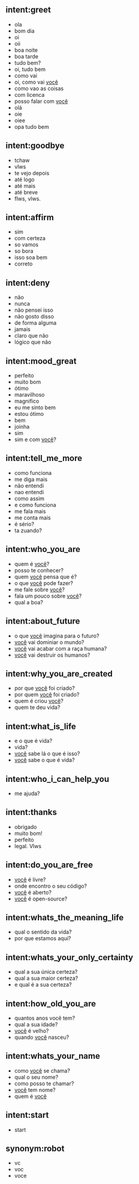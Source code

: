 ## intent:greet
- ola
- bom dia
- oi
- oii
- boa noite
- boa tarde
- tudo bem?
- oi, tudo bem
- como vai
- oi, como vai [você](robot)
- como vao as coisas
- com licenca
- posso falar com [você](robot)
- olá
- oie
- oiee
- opa tudo bem

## intent:goodbye
- tchaw
- vlws
- te vejo depois
- até logo
- até mais
- até breve
- flws, vlws.

## intent:affirm
- sim
- com certeza
- so vamos
- so bora
- isso soa bem
- correto

## intent:deny
- não
- nunca
- não pensei isso
- não gosto disso
- de forma alguma
- jamais
- claro que não
- lógico que não


## intent:mood_great
- perfeito
- muito bom
- ótimo
- maravilhoso
- magnifico
- eu me sinto bem
- estou ótimo
- bem
- joinha
- sim
- sim e com [você](robot)?

## intent:tell_me_more
- como funciona
- me diga mais
- não entendi
- nao entendi
- como assim
- e como funciona
- me fala mais
- me conta mais
- é sério?
- ta zuando?

## intent:who_you_are
- quem é [você](robot)?
- posso te conhecer?
- quem [você](robot) pensa que é?
- o que [você](robot) pode fazer?
- me fale sobre [você](robot)?
- fala um pouco sobre [você](robot)?
- qual a boa?

## intent:about_future
- o que [você](robot) imagina para o futuro?
- [você](robot) vai dominiar o mundo?
- [você](robot) vai acabar com a raça humana?
- [você](robot) vai destruir os humanos?

## intent:why_you_are_created
- por que [você](robot) foi criado?
- por quem [você](robot) foi criado?
- quem é criou [você](robot)?
- quem te deu vida?

## intent:what_is_life
- e o que é vida?
- vida?
- [você](robot) sabe lá o que é isso?
- [você](robot) sabe o que é vida?

## intent:who_i_can_help_you
- me ajuda?

## intent:thanks
- obrigado
- muito bom!
- perfeito
- legal. Vlws

## intent:do_you_are_free
- [você](robot) é livre?
- onde encontro o seu código?
- [você](robot) é aberto?
- [você](robot) é open-source?

## intent:whats_the_meaning_life
- qual o sentido da vida?
- por que estamos aqui?

## intent:whats_your_only_certainty
- qual a sua única certeza?
- qual a sua maior certeza?
- e qual é a sua certeza?

## intent:how_old_you_are
- quantos anos você tem?
- qual a sua idade?
- [você](robot) é velho?
- quando [você](robot) nasceu?

## intent:whats_your_name
- como [você](robot) se chama?
- qual o seu nome?
- como posso te chamar?
- [você](robot) tem nome?
- quem é [você](robot)

## intent:start
- start

## synonym:robot
 - vc
 - voc
 - voce